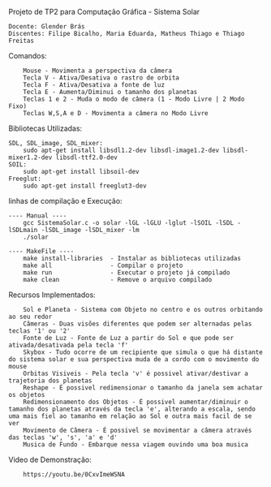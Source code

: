 Projeto de TP2 para Computação Gráfica - Sistema Solar

	Docente: Glender Brás
	Discentes: Filipe Bicalho, Maria Eduarda, Matheus Thiago e Thiago Freitas

Comandos:

    	Mouse - Movimenta a perspectiva da câmera
    	Tecla V - Ativa/Desativa o rastro de orbita
    	Tecla F - Ativa/Desativa a fonte de luz
    	Tecla E - Aumenta/Diminui o tamanho dos planetas
    	Teclas 1 e 2 - Muda o modo de câmera (1 - Modo Livre | 2 Modo Fixo)
    	Teclas W,S,A e D - Movimenta a câmera no Modo Livre


Bibliotecas Utilizadas:

	SDL, SDL_image, SDL_mixer: 
		sudo apt-get install libsdl1.2-dev libsdl-image1.2-dev libsdl-mixer1.2-dev libsdl-ttf2.0-dev 
	SOIL: 
		sudo apt-get install libsoil-dev
    Freeglut: 
		sudo apt-get install freeglut3-dev


linhas de compilação e Execução:

	---- Manual ----
		gcc SistemaSolar.c -o solar -lGL -lGLU -lglut -lSOIL -lSDL -lSDLmain -lSDL_image -lSDL_mixer -lm
		./solar

	---- MakeFile ----
		make install-libraries  - Instalar as bibliotecas utilizadas
		make all				- Compilar o projeto
		make run				- Executar o projeto já compilado
		make clean				- Remove o arquivo compilado

Recursos Implementados:

        Sol e Planeta - Sistema com Objeto no centro e os outros orbitando ao seu redor
        Câmeras - Duas visões diferentes que podem ser alternadas pelas teclas '1' ou '2'
        Fonte de Luz - Fonte de Luz a partir do Sol e que pode ser ativada/desativada pela tecla 'f'
        Skybox - Tudo ocorre de um recipiente que simula o que há distante do sistema solar e sua perspectiva muda de a cordo com o movimento do mouse
        Orbitas Visiveis - Pela tecla 'v' é possivel ativar/destivar a trajetoria dos planetas
        Reshape - É possivel redimensionar o tamanho da janela sem achatar os objetos
        Redimensionamento dos Objetos - É possivel aumentar/diminuir o tamanho dos planetas através da tecla 'e', alterando a escala, sendo uma mais fiel ao tamanho em relação ao Sol e outra mais facil de se ver
        Movimento de Câmera - É possivel se movimentar a câmera através das teclas 'w', 's', 'a' e 'd'
        Musica de Fundo - Embarque nessa viagem ouvindo uma boa musica

Video de Demonstração:

    	https://youtu.be/0CxvImeWSNA
